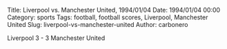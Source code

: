 Title: Liverpool vs. Manchester United, 1994/01/04
Date: 1994/01/04 00:00
Category: sports
Tags: football, football scores, Liverpool, Manchester United
Slug: liverpool-vs-manchester-united
Author: carbonero


Liverpool 3 - 3 Manchester United
